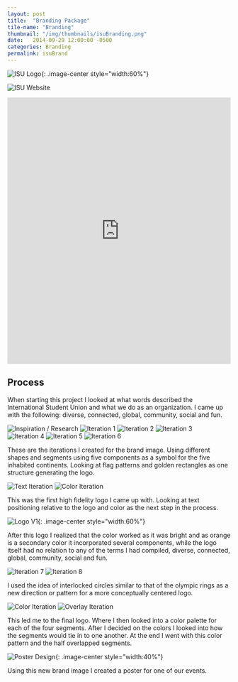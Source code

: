 ```yaml
---
layout: post
title:  "Branding Package"
tile-name: "Branding"
thumbnail: "/img/thumbnails/isuBranding.png"
date:   2014-09-29 12:00:00 -0500
categories: Branding
permalink: isuBrand
---
```


![ISU Logo](../img/ISU/ISUlogo.svg){: .image-center style="width:60%"}

![ISU Website](../img/ISU/ISUwebsite.png)


<iframe width="100%" height="600" src="http://e.issuu.com/embed.html#0/11599873" frameborder="0"allowfullscreen></iframe>


## Process

When starting this project I looked at what words described the International Student Union and what we do as an organization. I came up with the following: diverse, connected, global, community, social and fun.

![Inspiration / Research](../img/ISU/ISUinspiration.png)
![Iteration 1](../img/ISU/ISUiteration1.png)
![Iteration 2](../img/ISU/ISUiteration2.png)
![Iteration 3](../img/ISU/ISUiteration3.png)
![Iteration 4](../img/ISU/ISUiteration4.png)
![Iteration 5](../img/ISU/ISUiteration5.png)
![Iteration 6](../img/ISU/ISUiteration5.png)

These are the iterations I created for the brand image. Using different shapes and segments using five components as a symbol for the five inhabited continents. Looking at flag patterns and golden rectangles as one structure generating the logo.

![Text Iteration](../img/ISU/ISUcolorText1.png)
![Color Iteration](../img/ISU/ISUcolorText2.png)

This was the first high fidelity logo I came up with. Looking at text positioning relative to the logo and color as the next step in the process.


![Logo V1](../img/ISU/ISUlogoV1.png){: .image-center style="width:60%"}

After this logo I realized that the color worked as it was bright and as orange is a secondary color it incorporated several components, while the logo itself had no relation to any of the terms I had compiled, diverse, connected, global, community, social and fun.

![Iteration 7](../img/ISU/ISUiteration7.png)
![Iteration 8](../img/ISU/ISUiteration8.png)

I used the idea of interlocked circles similar to that of the olympic rings as a new direction or pattern for a more conceptually centered logo.

![Color Iteration](../img/ISU/ISUweaveColor.png)
![Overlay Iteration](../img/ISU/ISUweavePattern.png)

This led me to the final logo. Where I then looked into a color palette for each of the four segments. After I decided on the colors I looked into how the segments would tie in to one another. At the end I went with this color pattern and the half overlapped segments.

![Poster Design](../img/ISU/ISUposter.png){: .image-center style="width:40%"}

Using this new brand image I created a poster for one of our events.
